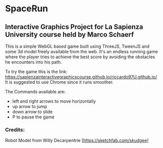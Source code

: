 # SpaceRun

## Interactive Graphics Project for La Sapienza University course held by Marco Schaerf

This is a simple WebGL based game built using ThreeJS, TweenJS and some 3d model freely available from the web.
It's an endless running game where the player tries to achieve the best score by avoiding the obstacles he encounters into his path.

To try the game this is the link: https://sapienzainteractivegraphicscourse.github.io/riccardo97U.github.io/
It is suggested to use Chrome since it runs smoother.

The Commands available are:

-   left and right arrows to move horizontally
-   up arrow to jump
-   down arrow to slide
-   P to pause the game

### Credits:

Robot Model from Willy Decarpentrie [https://sketchfab.com/skudgee]
